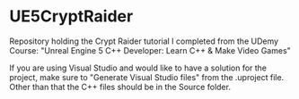 # UE5CryptRaider
Repository holding the Crypt Raider tutorial I completed from the UDemy Course: "Unreal Engine 5 C++ Developer: Learn C++ &amp; Make Video Games"

If you are using Visual Studio and would like to have a solution for the project, make sure to "Generate Visual Studio files" from the .uproject file. Other than that the C++ files should be in the Source folder.
